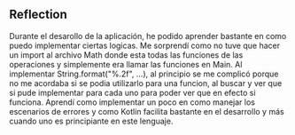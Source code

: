 ## Reflection

Durante el desarollo de la aplicación, he podido aprender bastante en como puedo implementar ciertas logicas. Me sorprendí como no tuve que hacer un import al archivo Math donde esta todas las funciones de las operaciones y simplemente era llamar las funciones en Main.  Al implementar String.format("%.2f", ...), al principio se me complicó porque no me acordaba si se podia utilizarlo para una funcion, al buscar y ver que si pude implementar para cada uno para poder ver que en efecto si funciona.
Aprendí como implementar un poco en como manejar los escenarios de errores y como Kotlin facilita bastante en el desarrollo y más cuando uno es principiante en este lenguaje.
